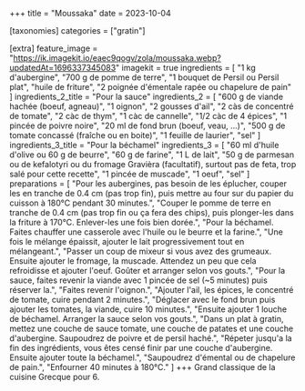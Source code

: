 +++
title = "Moussaka"
date = 2023-10-04

[taxonomies]
categories = ["gratin"]

[extra]
feature_image = "https://ik.imagekit.io/eaec9qogv/zola/moussaka.webp?updatedAt=1696337345083"
imagekit = true
ingredients = [
  "1 kg d'aubergine",
  "700 g de pomme de terre",
  "1 bouquet de Persil ou Persil plat",
  "huile de friture",
  "2 poignée d'émentale rapée ou chapelure de pain"
]
ingredients_2_title = "Pour la sauce"
ingredients_2 = [
  "600 g de viande hachée (boeuf, agneau)",
  "1 oignon",
  "2 gousses d'ail",
  "2 càs de concentré de tomate",
  "2 càc de thym",
  "1 càc de cannelle",
  "1/2 càc de 4 épices",
  "1 pincée de poivre noire",
  "20 ml de fond brun (boeuf, veau, ...)",
  "500 g de tomate concassé (fraîche ou en boite)",
  "1 feuille de laurier",
  "sel"
]
ingredients_3_title = "Pour la béchamel"
ingredients_3 = [
  "60 ml d'huile d'olive ou 60 g de beurre",
  "60 g de farine",
  "1 L de lait",
  "50 g de parmesan ou de kefalotyri ou du fromage Gravièra (facultatif), surtout pas de feta, trop salé pour cette recette",
  "1 pincée de muscade",
  "1 oeuf",
  "sel"
]
preparations = [
  "Pour les aubergines, pas besoin de les éplucher, couper les en tranche de 0.4 cm (pas trop fin), puis mettre au four sur du papier du cuisson à 180°C pendant 30 minutes.",
  "Couper le pomme de terre en tranche de 0.4 cm (pas trop fin ou ça fera des chips), puis plonger-les dans la friture à 170°C. Enlever-les une fois bien dorée.",
  "Pour la béchamel. Faites chauffer une casserole avec l'huile ou le beurre et la farine.",
  "Une fois le mélange épaissit, ajouter le lait progressivement tout en mélangeant.",
  "Passer un coup de mixeur si vous avez des grumeaux. Ensuite ajouter le fromage, la muscade. Attendez un peu que cela refroidisse et ajouter l'oeuf. Goûter et arranger selon vos gouts.",
  "Pour la sauce, faites revenir la viande avec 1 pincée de sel (~5 minutes) puis réserver la.",
  "Faites revenir l'oignon.",
  "Ajouter l'ail, les épices, le concentré de tomate, cuire pendant 2 minutes.",
  "Déglacer avec le fond brun puis ajouter les tomates, la viande, cuire 10 minutes.",
  "Ensuite ajouter 1 louche de béchamel. Arranger la sauce selon vos gouts.",
  "Dans un plat à gratin, mettez une couche de sauce tomate, une couche de patates et une couche d'aubergine. Saupoudrez de poivre et de persil haché.",
  "Répeter jusqu'a la fin des ingrédients, vous êtes censé finir par une couche d'aubergine. Ensuite ajouter toute la béchamel.",
  "Saupoudrez d'émental ou de chapelure de pain.",
  "Enfourner 40 minutes à 180°C."
]
+++
Grand classique de la cuisine Grecque pour 6.

